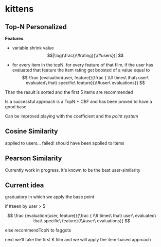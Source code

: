 # kittens

## Top-N Personalized

__Features__

* variable shrink value 
$$|\log(\frac{\\#rating}{\\#users})| $$

* for every item in the topN, for every feature of that film, if the user has evaluated that feature the item rating get boosted of a value equal to $$ \frac {evaluation(user, feature)}{\frac { \\# times\ that\ user\ evaluated\ that\ specific\ feature}{\\#user\ evaluations}} $$

Than the result is sorted and the first 5 items are recommended

Is a successful approach is a TopN + CBF and has been proved to have a good base

Can be improved playing with the coefficient and the _point system_

## Cosine Similarity

applied to users...
failed!
should have been applied to items

## Pearson Similarity

Currently work in progress, it's known to be the best user-similarity

## Current idea

graduatory in which we apply the base point 


if #seen by user > 5

$$ \frac {evaluation(user, feature)}{\frac { \\# times\ that\ user\ evaluated\ that\ specific\ feature}{\\#user\ evaluations}} $$

else recommendTopN to faggots

next we'll take the first K film and we will apply the item-based approach 

